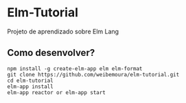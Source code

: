 # Elm-Tutorial

Projeto de aprendizado sobre Elm Lang

## Como desenvolver?
```
npm install -g create-elm-app elm elm-format
git clone https://github.com/weibemoura/elm-tutorial.git
cd elm-tutorial
elm-app install
elm-app reactor or elm-app start
```